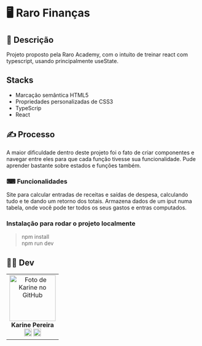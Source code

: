 
# 🖥️ Raro Finanças


## 📜 Descrição
Projeto proposto pela Raro Academy, com o intuito de treinar react com typescript, usando principalmente useState.

## Stacks
- Marcação semântica HTML5
- Propriedades personalizadas de CSS3
- TypeScrip
- React

## ✍️ Processo
   A maior dificuldade dentro deste projeto foi o fato de criar componentes e navegar entre eles para que cada função tivesse sua funcionalidade. Pude aprender bastante sobre estados e funções também.

### ⌨ Funcionalidades

Site para calcular entradas de receitas e saídas de despesa, calculando tudo e te dando um retorno dos totais. Armazena dados de um iput numa tabela, onde você pode ter todos os seus gastos e entras computados.

### Instalação para rodar o projeto localmente

> npm install  
> npm run dev 
  



## 👩‍💻 Dev
<table align="center">
  <tr>
    <td align="center">
      <div>
        <img src="https://avatars.githubusercontent.com/u/114251625?v=4" width="120px;" alt="Foto de Karine no GitHub"/><br>
          <b> Karine Pereira </b><br>
            <a href="https://www.linkedin.com/in/devkarine/" alt="Linkedin"><img src="https://img.shields.io/badge/LinkedIn-0077B5?style=for-the-badge&logo=linkedin&logoColor=white"/ height="20"></a>
            <a href="https://github.com/devkarine" alt="Linkedin"><img src="https://img.shields.io/badge/GitHub-100000?style=for-the-badge&logo=github&logoColor=white" height="20"></a>
      </div>
    </td>

  </tr>
</table>